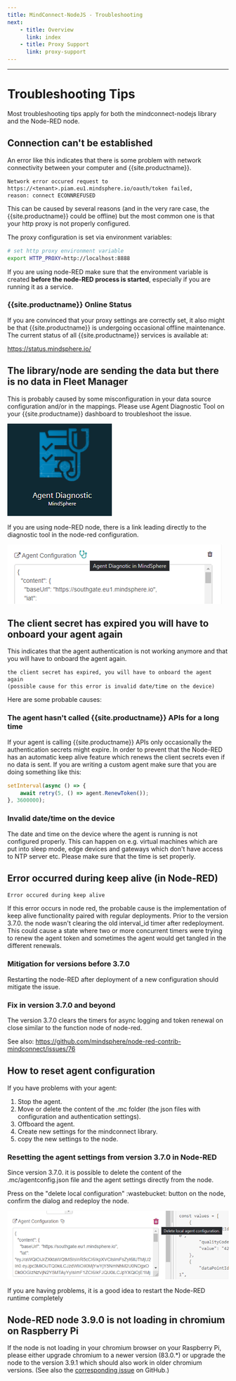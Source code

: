 ```yaml
---
title: MindConnect-NodeJS - Troubleshooting
next:
    - title: Overview
      link: index
    - title: Proxy Support
      link: proxy-support
---
```


<!-- @format -->

---

# Troubleshooting Tips

Most troubleshooting tips apply for both the mindconnect-nodejs library and the Node-RED node.

## Connection can't be established

An error like this indicates that there is some problem with network connectivity between your computer and {{site.productname}}.

```text
Network error occured request to https://<tenant>.piam.eu1.mindsphere.io/oauth/token failed,
reason: connect ECONNREFUSED
```

This can be caused by several reasons (and in the very rare case, the {{site.productname}} could be offline) but the most common one is that your http proxy is not properly configured.

The proxy configuration is set via environment variables:

```bash
# set http proxy environment variable
export HTTP_PROXY=http://localhost:8888
```

If you are using node-RED make sure that the environment variable is created **before the node-RED process is started**, especially if you are running it as a service.

### {{site.productname}} Online Status

If you are convinced that your proxy settings are correctly set, it also might be that {{site.productname}} is undergoing occasional offline maintenance. The current status of all {{site.productname}} services is available at:

<https://status.mindsphere.io/>

## The library/node are sending the data but there is no data in Fleet Manager

This is probably caused by some misconfiguration in your data source configuration and/or in the mappings. Please use Agent Diagnostic Tool on your {{site.productname}} dashboard to troubleshoot the issue.

![delete local settings](images/diagnostic.png)

If you are using node-RED node, there is a link leading directly to the diagnostic tool in the node-red configuration.

![diagnostic link](images/diag-link.png)

## The client secret has expired you will have to onboard your agent again

This indicates that the agent authentication is not working anymore and that you will have to onboard the agent again.

```text
the client secret has expired, you will have to onboard the agent again
(possible cause for this error is invalid date/time on the device)
```

Here are some probable causes:

### The agent hasn't called {{site.productname}} APIs for a long time

If your agent is calling {{site.productname}} APIs only occasionally the authentication secrets might expire. In order to prevent that the Node-RED has an automatic keep alive feature which renews the client secrets even if no data is sent. If you are writing a custom agent make sure that you are doing something like this:

```javascript
setInterval(async () => {
    await retry(5, () => agent.RenewToken());
}, 3600000);
```

### Invalid date/time on the device

The date and time on the device where the agent is running is not configured properly. This can happen on e.g. virtual machines which are put into sleep mode, edge devices and gateways which don't have access to NTP server etc. Please make sure that the time is set properly.

## Error occurred during keep alive (in Node-RED)

```text
Error occured during keep alive
```

If this error occurs in node red, the probable cause is the implementation of keep alive functionality paired with regular deployments.
Prior to the version 3.7.0. the node wasn't clearing the old interval_id timer after redeployment. This could cause a state where two or more concurrent timers were trying to renew the agent token and sometimes the agent would get tangled in the different renewals.

### Mitigation for versions before 3.7.0

Restarting the node-RED after deployment of a new configuration should mitigate the issue.

### Fix in version 3.7.0 and beyond

The version 3.7.0 clears the timers for async logging and token renewal on close similar to the function node of node-red.

See also: <https://github.com/mindsphere/node-red-contrib-mindconnect/issues/76>

## How to reset agent configuration

If you have problems with your agent:

1. Stop the agent.
2. Move or delete the content of the .mc folder (the json files with configuration and authentication settings).
3. Offboard the agent.
4. Create new settings for the mindconnect library.
5. copy the new settings to the node.

### Resetting the agent settings from version 3.7.0 in Node-RED

Since version 3.7.0. it is possible to delete the content of the .mc/agentconfig.json file and the agent settings directly from the node.

Press on the "delete local configuration" :wastebucket: button on the node, confirm the dialog and redeploy the node.

![delete local settings](images/deletelocal.png)

If you are having problems, it is a good idea to restart the Node-RED runtime completely

## Node-RED node 3.9.0 is not loading in chromium on Raspberry Pi

If the node is not loading in your chromium browser on your Raspberry Pi, please either upgrade chromium to a newer version (83.0.\*) or upgrade
the node to the version 3.9.1 which should also work in older chromium versions. (See also the [corresponding issue](https://github.com/mindsphere/node-red-contrib-mindconnect/issues/103) on GitHub.)
